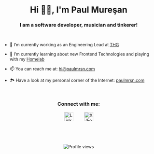 <h1 align="center">Hi 👋🏼, I'm Paul Mureşan</h1>
<h3 align="center">I am a software developer, musician and tinkerer!</h3>

<p>&thinsp;</p>

<ul>
  <li><p>🔭 I’m currently working as an Engineering Lead at <a href="https://www.thg.com/" target="_blank" rel="noreferrer">THG</a></p></li>
  <li><p>🌱 I’m currently learning about new Frontend Technologies and playing with my <a href="https://www.reddit.com/r/homelab/" target="_blank" rel="noreferrer">Homelab</a></p></li>
  <li><p>📫 You can reach me at: <a href="mailto:hi@paulmrsn.com">hi@paulmrsn.com</a></p></li>
  <li><p>🏞 Have a look at my personal corner of the Internet: <a href="https://paulmrsn.com" target="_blank">paulmrsn.com</a></p></li>
</ul>

<p>&thinsp;</p>

<h3 align="center">Connect with me:</h3>
<div align="center">
  <a href="https://linkedin.com/in/paulmrsn" target="blank"><img align="center" src="https://upload.wikimedia.org/wikipedia/commons/8/81/LinkedIn_icon.svg" alt="LinkedIn Profile" height="30" width="30" /></a>
  &emsp;&emsp;
  <a href="https://x.com/paulmrsn" target="blank"><img align="center" src="https://upload.wikimedia.org/wikipedia/commons/c/ce/X_logo_2023.svg" alt="X(Formerly Twitter) Profile" height="30" width="30" /></a>
</div>

<p>&thinsp;</p>
<p>&thinsp;</p>

<div align="center">
  <img src="https://komarev.com/ghpvc/?username=paulmrsn&color=blue" alt="Profile views"/>
</div>

